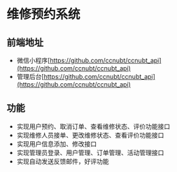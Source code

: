 # 维修预约系统
## 前端地址
* 微信小程序[https://github.com/ccnubt/ccnubt_api](https://github.com/ccnubt/ccnubt_api)
* 管理后台[https://github.com/ccnubt/ccnubt_api](https://github.com/ccnubt/ccnubt_api)

## 功能
* 实现用户预约、取消订单、查看维修状态、评价功能接口
* 实现维修人员接单、更改维修状态、查看评价功能接口
* 实现用户信息添加、修改接口
* 实现管理员登录、用户管理、订单管理、活动管理接口
* 实现自动发送反馈邮件，好评功能